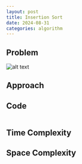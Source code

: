 ```yaml
---
layout: post
title: Insertion Sort
date: 2024-08-31
categories: algorithm
---
```

## Problem
![alt text]()

## Approach


## Code
```python

```
## Time Complexity

## Space Complexity
